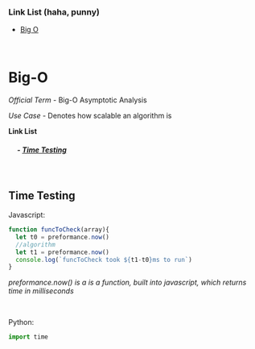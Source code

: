 ### **Link List** (haha, punny)
  - [Big O](#bigO)

&ensp;

<h1 id=bigO>Big-O</h1>

 *Official Term* - Big-O Asymptotic Analysis

 *Use Case* - Denotes how scalable an algorithm is

 **Link List**
  ##### &ensp;&ensp; - [Time Testing](#timeTesting)

  &ensp;

<h2 id=timeTesting><B>Time Testing</B></h2>

Javascript:

```js
function funcToCheck(array){
  let t0 = preformance.now()
  //algorithm
  let t1 = preformance.now()
  console.log(`funcToCheck took ${t1-t0}ms to run`)
}
```

*preformance.now() is a is a function, built into javascript, which returns time in milliseconds*

&ensp;

Python:

```py
import time
```